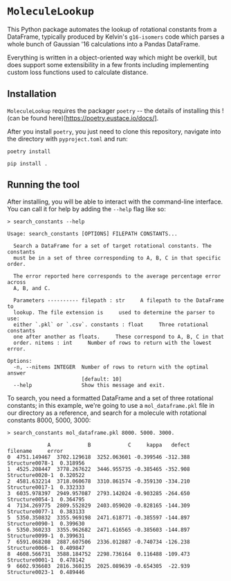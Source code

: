 # `MoleculeLookup`

This Python package automates the lookup of rotational constants from a
DataFrame, typically produced by Kelvin's `g16-isomers` code which parses
a whole bunch of Gaussian '16 calculations into a Pandas DataFrame.

Everything is written in a object-oriented way which might be overkill,
but does support some extensibility in a few fronts including implementing
custom loss functions used to calculate distance.

## Installation

`MoleculeLookup` requires the packager `poetry` -- the details of installing
this !(can be found here)[https://poetry.eustace.io/docs/].

After you install `poetry`, you just need to clone this repository, navigate
into the directory with `pyproject.toml` and run:

```
poetry install

pip install .
```

## Running the tool

After installing, you will be able to interact with the command-line interface.
You can call it for help by adding the `--help` flag like so:

```
> search_constants --help

Usage: search_constants [OPTIONS] FILEPATH CONSTANTS...

  Search a DataFrame for a set of target rotational constants. The constants
  must be in a set of three corresponding to A, B, C in that specific order.

  The error reported here corresponds to the average percentage error across
  A, B, and C.

  Parameters ---------- filepath : str     A filepath to the DataFrame to
  lookup. The file extension is     used to determine the parser to use:
  either `.pkl` or `.csv`. constants : float     Three rotational constants
  one after another as floats.     These correspond to A, B, C in that
  order. nitems : int     Number of rows to return with the lowest error.

Options:
  -n, --nitems INTEGER  Number of rows to return with the optimal answer
                        [default: 10]
  --help                Show this message and exit.

```

To search, you need a formatted DataFrame and a set of three rotational constants;
in this example, we're going to use a `mol_dataframe.pkl` file in our directory
as a reference, and search for a molecule with rotational constants 8000, 5000, 3000:

```
> search_constants mol_dataframe.pkl 8000. 5000. 3000.

             A            B            C     kappa   defect         filename     error
0  4751.149467  3702.129618  3252.063601 -0.399546 -312.388  Structure0078-1  0.318956
1  4525.208447  3778.267622  3446.955735 -0.385465 -352.908  Structure0020-1  0.320522
2  4581.632214  3718.060678  3310.861574 -0.359130 -334.210  Structure0017-1  0.332333
3  6035.978397  2949.957087  2793.142024 -0.903285 -264.650  Structure0054-1  0.364795
4  7134.269775  2809.552829  2403.059020 -0.828165 -144.309  Structure0077-1  0.383133
5  5350.350832  3355.969198  2471.618771 -0.385597 -144.897  Structure0090-1  0.399630
6  5350.360233  3355.962682  2471.616565 -0.385603 -144.897  Structure0099-1  0.399631
7  6591.068208  2887.607506  2336.012887 -0.740734 -126.238  Structure0066-1  0.409847
8  4608.566731  3588.184752  2298.736164  0.116488 -109.473  Structure0001-1  0.478142
9  6602.936603  2816.360135  2025.089639 -0.654305  -22.939  Structure0023-1  0.489446
```